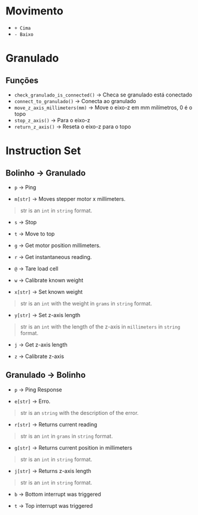 # Movimento
* `+ Cima`
* `- Baixo`

# Granulado
## Funções
* `check_granulado_is_connected()` -> Checa se granulado está conectado
* `connect_to_granulado()` -> Conecta ao granulado
* `move_z_axis_millimeters(mm)` -> Move o eixo-z em mm milímetros, 0 é o topo
* `stop_z_axis()` -> Para o eixo-z
* `return_z_axis()` -> Reseta o eixo-z para o topo

<!--
``` python
from bolinho_api.experiment import experiment_api

current_reading = {
    z_axis_pos,
    current_load,
    max_load,
    status
}
# por enquanto não
experiment_api.set_readings(current_reading)
```
temp_ini
[1000]
temp_ens
-->


# Instruction Set
## Bolinho -> Granulado

* `p` -> Ping

* `m[str]` -> Moves stepper motor x millimeters.
> str is an `int` in `string` format.

* `s` -> Stop

* `t` -> Move to top

* `g` -> Get motor position millimeters.

* `r` -> Get instantaneous reading.

* `@` -> Tare load cell

* `w` -> Calibrate known weight

* `x[str]` -> Set known weight
> str is an `int` with the weight in `grams` in `string` format.

* `y[str]` -> Set z-axis length
> str is an `int` with the length of the z-axis in `millimeters` in `string` format.

* `j` -> Get z-axis length

* `z` -> Calibrate z-axis


## Granulado -> Bolinho

* `p` -> Ping Response

* `e[str]` -> Erro.
> str is an `string` with the description of the error.

* `r[str]` -> Returns current reading
> str is an `int` in `grams` in `string` format.

* `g[str]` -> Returns current position in millimeters
> str is an `int` in `string` format.

* `j[str]` -> Returns z-axis length
> str is an `int` in `string` format.

* `b` -> Bottom interrupt was triggered

* `t` -> Top interrupt was triggered


